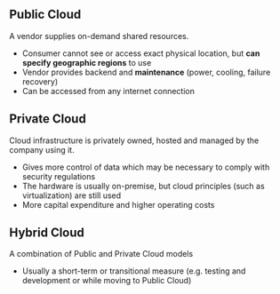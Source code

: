 
## Public Cloud
A vendor supplies on-demand shared resources.
- Consumer cannot see or access exact physical location, but **can specify geographic regions** to use
- Vendor provides backend and **maintenance** (power, cooling, failure recovery)
- Can be accessed from any internet connection

## Private Cloud
Cloud infrastructure is privately owned, hosted and managed by the company using it.
- Gives more control of data which may be necessary to comply with security regulations
- The hardware is usually on-premise, but cloud principles (such as virtualization) are still used
- More capital expenditure and higher operating costs

## Hybrid Cloud
A combination of Public and Private Cloud models
- Usually a short-term or transitional measure (e.g. testing and development or while moving to Public Cloud)